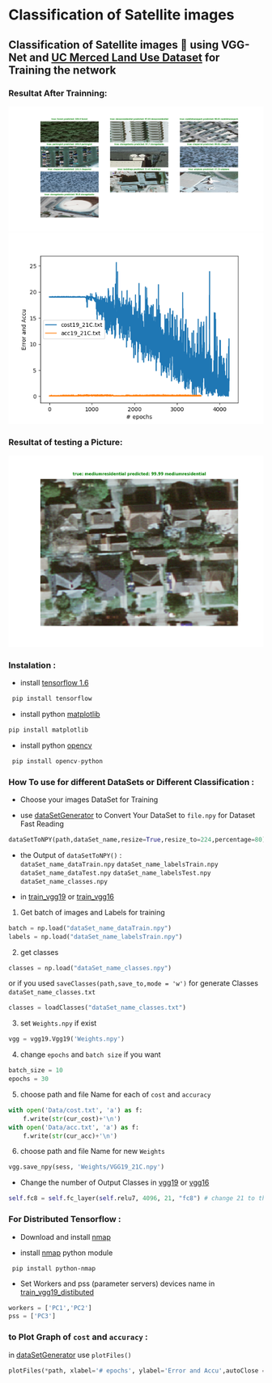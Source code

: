 # Classification of Satellite images

## Classification of Satellite images :rocket: using VGG-Net and [UC Merced Land Use Dataset](http://weegee.vision.ucmerced.edu/datasets/landuse.html) for Training the network
### Resultat After Trainning: 

![afterTrain](images/afterTrain.png 'afterTrain')
![graph](images/graph.png 'graph')

### Resultat of testing a Picture: 

![testing](images/testing.png 'testing')
### Instalation :

* install [tensorflow 1.6](https://github.com/SakhriHoussem/How-to-install-tensorflow-gpu)
```python
 pip install tensorflow
 ```
* install python [matplotlib](https://matplotlib.org/)
```python
pip install matplotlib
```
* install python [opencv](https://pypi.org/project/opencv-python/)
```python
 pip install opencv-python
 ```
### How To use for different DataSets or Different Classification :

* Choose your images DataSet for Training

* use [dataSetGenerator](dataSetGenerator.py) to Convert Your DataSet to `file.npy` for Dataset Fast Reading   
 
 ```python
dataSetToNPY(path,dataSet_name,resize=True,resize_to=224,percentage=80) 
 ```
* the Output of `dataSetToNPY()` :      
`dataSet_name_dataTrain.npy` `dataSet_name_labelsTrain.npy`
`dataSet_name_dataTest.npy` `dataSet_name_labelsTest.npy` `dataSet_name_classes.npy`
   
* in [train_vgg19](train_vgg19.py) or [train_vgg16](train_vgg16.py)     
   
 1. Get batch of images and Labels for training 
 ```python
 batch = np.load("dataSet_name_dataTrain.npy")
labels = np.load("dataSet_name_labelsTrain.npy")
```     

 2. get classes
 ```python
 classes = np.load("dataSet_name_classes.npy")

 ```
 or if you used `saveClasses(path,save_to,mode = 'w')` for generate Classes `dataSet_name_classes.txt`
 
```python
classes = loadClasses("dataSet_name_classes.txt")
``` 

 3. set `Weights.npy` if exist 
 ```python
 vgg = vgg19.Vgg19('Weights.npy')
 ```
 
 4. change `epochs` and `batch size` if you want
```python
batch_size = 10
epochs = 30
```

 5. choose  path and file Name for each of `cost` and `accuracy`
```python
with open('Data/cost.txt', 'a') as f:
    f.write(str(cur_cost)+'\n')
with open('Data/acc.txt', 'a') as f:
    f.write(str(cur_acc)+'\n')
```

 6. choose  path and file Name for new `Weights`
```python
vgg.save_npy(sess, 'Weights/VGG19_21C.npy')
```

- Change the number of Output Classes in [vgg19](vgg19/vgg19_trainable.py) or  [vgg16](vgg16/vgg16_trainable.py)
```python
self.fc8 = self.fc_layer(self.relu7, 4096, 21, "fc8") # change 21 to the number of classes you need
```
### For Distributed Tensorflow :

* Download and install [nmap](https://nmap.org/)
 
* install [nmap](https://pypi.org/project/python-nmap/) python module
```
 pip install python-nmap
```
* Set Workers and pss (parameter servers) devices name in [train_vgg19_distibuted](train_vgg19_distibuted.py)
 ```python
workers = ['PC1','PC2']
pss = ['PC3']
 ```
 ### to Plot Graph of `cost` and `accuracy` :
 
in [dataSetGenerator](dataSetGenerator.py) use `plotFiles()`

```python
plotFiles(*path, xlabel='# epochs', ylabel='Error and Accu',autoClose = False)
```

